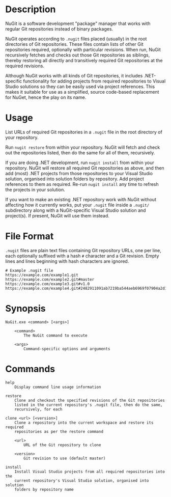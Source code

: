 Description
===========

NuGit is a software development "package" manager that works with regular Git
repositories instead of binary packages.

NuGit operates according to `.nugit` files placed (usually) in the root
directories of Git repositories.  These files contain lists of other Git
repositories required, optionally with particular revisions.  When run, NuGit
recursively fetches and checks out those Git repositories as siblings, thereby
restoring all directly and transitively required Git repositories at the
required revisions.

Although NuGit works with all kinds of Git repositories, it includes
.NET-specific functionality for adding projects from required repositories to
Visual Studio solutions so they can be easily used via project references.
This makes it suitable for use as a simplified, source code-based replacement
for NuGet, hence the play on its name.


Usage
=====

List URLs of required Git repositories in a `.nugit` file in the root
directory of your repository.

Run `nugit restore` from within your repository.  NuGit will fetch and check
out the repositories listed, then do the same for all of them, recursively.

If you are doing .NET development, run `nugit install` from within your
repository.  NuGit will restore all required Git repositories as above, and
then add (most) .NET projects from those repositories to your Visual Studio
solution, organised into solution folders by repository.  Add project
references to them as required.  Re-run `nugit install` any time to refresh
the projects in your solution.

If you want to make an existing .NET repository work with NuGit without
affecting how it currently works, put your `.nugit` file inside a `.nugit/`
subdirectory along with a NuGit-specific Visual Studio solution and
project(s).  If present, NuGit will use them instead.


File Format
===========

`.nugit` files are plain text files containing Git repository URLs, one per
line, each optionally suffixed with a hash `#` character and a Git revision.
Empty lines and lines beginning with hash characters are ignored.

    # Example .nugit file
    https://example.com/example1.git
    https://example.com/example2.git#master
    https://example.com/example3.git#v1.0
    https://example.com/example4.git#2482911091ab7219ba544aeb6969f07904a2d1b0


Synopsis
========

    NuGit.exe <command> [<args>]

        <command>
            The NuGit command to execute

        <args>
            Command-specific options and arguments


Commands
========

    help
        Display command line usage information

    restore
        Clone and checkout the specified revisions of the Git repositories
        listed in the current repository's .nugit file, then do the same,
        recursively, for each

    clone <url> [<version>]
        Clone a repository into the current workspace and restore its required
        repositories as per the restore command

        <url>
            URL of the Git repository to clone

        <version>
            Git revision to use (default master)

    install
        Install Visual Studio projects from all required repositories into the
        current repository's Visual Studio solution, organised into solution
        folders by repository name
